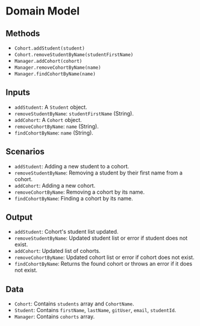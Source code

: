 # Domain Model

## Methods
- `Cohort.addStudent(student)`
- `Cohort.removeStudentByName(studentFirstName)`
- `Manager.addCohort(cohort)`
- `Manager.removeCohortByName(name)`
- `Manager.findCohortByName(name)`

## Inputs
- `addStudent`: A `Student` object.
- `removeStudentByName`: `studentFirstName` (String).
- `addCohort`: A `Cohort` object.
- `removeCohortByName`: `name` (String).
- `findCohortByName`: `name` (String).

## Scenarios
- `addStudent`: Adding a new student to a cohort.
- `removeStudentByName`: Removing a student by their first name from a cohort.
- `addCohort`: Adding a new cohort.
- `removeCohortByName`: Removing a cohort by its name.
- `findCohortByName`: Finding a cohort by its name.

## Output
- `addStudent`: Cohort's student list updated.
- `removeStudentByName`: Updated student list or error if student does not exist.
- `addCohort`: Updated list of cohorts.
- `removeCohortByName`: Updated cohort list or error if cohort does not exist.
- `findCohortByName`: Returns the found cohort or throws an error if it does not exist.

## Data
- `Cohort`: Contains `students` array and `CohortName`.
- `Student`: Contains `firstName`, `lastName`, `gitUser`, `email`, `studentId`.
- `Manager`: Contains `cohorts` array.
